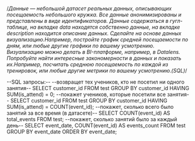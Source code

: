 
/*Данные — небольшой датасет реальных данных, описывающих посещаемость небольшого кружка. Все данные анонимизированы и представлены в виде идентификаторов. 
Данные содержаться в гугл-таблице, на вкладке data находятся собственно данные, на вкладке description находится описание данных.
Сделайте на основе данных визуализацию.Например, постройте график средней посещаемости по дням, или любые другие графики по вашему усмотрению. Визуализацию можно делать в BI-платформе, например, в Datalens. Попробуйте найти интересные закономерности в данных и показать их.Например, посчитать среднюю посещаемость по каждой из тренировок, или любые другие метрики по вашему усмотрению.(SQL)*/

--SQL запросы:--
--возвращет тех учеников, кто не посетил ни одного занятия--
SELECT customer_id
FROM test
GROUP BY customer_id
HAVING SUM(is_attend) = 0;
--покажет учеников, которые посетили все занятия--
SELECT customer_id
FROM test
GROUP BY customer_id
HAVING
SUM(is_attend) = COUNT(event_id);
--покажет, сколько всего было занятий за все время (в датасете)--
SELECT COUNT(event_id) AS total_events FROM test;
--покажет, сколько занятий было за каждый день--
SELECT event_date,
COUNT(event_id) AS events_count
FROM test
GROUP BY event_date
ORDER BY event_date;
